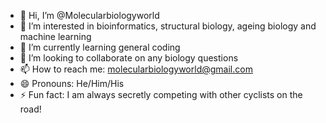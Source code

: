 - 👋 Hi, I’m @Molecularbiologyworld
- 👀 I’m interested in bioinformatics, structural biology, ageing biology and machine learning 
- 🌱 I’m currently learning general coding
- 💞️ I’m looking to collaborate on any biology questions
- 📫 How to reach me: molecularbiologyworld@gmail.com
- 😄 Pronouns: He/Him/His
- ⚡ Fun fact: I am always secretly competing with other cyclists on the road!

<!---
Molecularbiologyworld/Molecularbiologyworld is a ✨ special ✨ repository because its `README.md` (this file) appears on your GitHub profile.
You can click the Preview link to take a look at your changes.
--->
